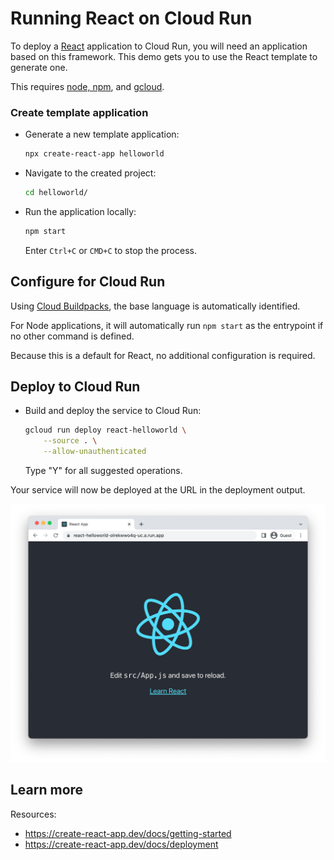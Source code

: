 # Running React on Cloud Run

<!--- Generated 2022-08-24 06:28:16.968876 -->

To deploy a [React](https://reactjs.org/) application to Cloud Run, you will need an application
based on this framework. This demo gets you to use the React template to generate one. 

This requires [node, npm](https://cloud.google.com/nodejs/docs/setup), and [gcloud](https://cloud.google.com/sdk/docs/install). 

### Create template application


* Generate a new template application: 

    ```bash
    npx create-react-app helloworld
    ```




* Navigate to the created project:

    ```bash
    cd helloworld/
    ```

* Run the application locally:

    ```bash
    npm start
    ```

    Enter `Ctrl+C` or `CMD+C` to stop the process.


## Configure for Cloud Run

Using [Cloud Buildpacks](https://github.com/GoogleCloudPlatform/buildpacks), 
the base language is automatically identified.


For Node applications, it will automatically run `npm start` as the entrypoint if no other command is defined. 


Because this is a default for React, no additional configuration is required.






## Deploy to Cloud Run

* Build and deploy the service to Cloud Run: 


    ```bash
    gcloud run deploy react-helloworld \
        --source . \
        --allow-unauthenticated 
    ```

    Type "Y" for all suggested operations.


Your service will now be deployed at the URL in the deployment output.

![Example React deployment](example.png)





## Learn more

Resources: 

- https://create-react-app.dev/docs/getting-started
- https://create-react-app.dev/docs/deployment
